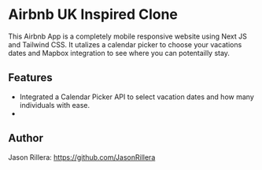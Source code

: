 # Airbnb UK Inspired Clone

This Airbnb App is a completely mobile responsive website using Next JS and Tailwind CSS. It utalizes a calendar picker to choose your vacations dates and Mapbox integration to see where you can potentailly stay.

## Features

- Integrated a Calendar Picker API to select vacation dates and how many individuals with ease.
-

## Author

Jason Rillera: https://github.com/JasonRillera
